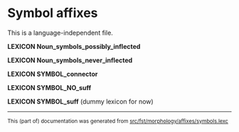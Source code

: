 
# Symbol affixes

This is a language-independent file.

**LEXICON Noun_symbols_possibly_inflected**

**LEXICON Noun_symbols_never_inflected**

**LEXICON SYMBOL_connector**

**LEXICON SYMBOL_NO_suff**

**LEXICON SYMBOL_suff** (dummy lexicon for now)

* * *

<small>This (part of) documentation was generated from [src/fst/morphology/affixes/symbols.lexc](https://github.com/giellalt/lang-rmg/blob/main/src/fst/morphology/affixes/symbols.lexc)</small>
